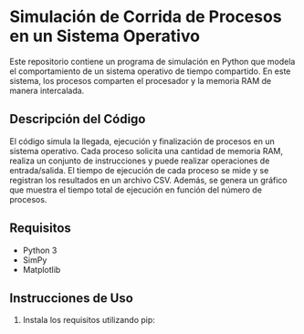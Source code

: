 # Simulación de Corrida de Procesos en un Sistema Operativo

Este repositorio contiene un programa de simulación en Python que modela el comportamiento de un sistema operativo de tiempo compartido. En este sistema, los procesos comparten el procesador y la memoria RAM de manera intercalada.

## Descripción del Código

El código simula la llegada, ejecución y finalización de procesos en un sistema operativo. Cada proceso solicita una cantidad de memoria RAM, realiza un conjunto de instrucciones y puede realizar operaciones de entrada/salida. El tiempo de ejecución de cada proceso se mide y se registran los resultados en un archivo CSV. Además, se genera un gráfico que muestra el tiempo total de ejecución en función del número de procesos.

## Requisitos

- Python 3
- SimPy
- Matplotlib

## Instrucciones de Uso

1. Instala los requisitos utilizando pip:

